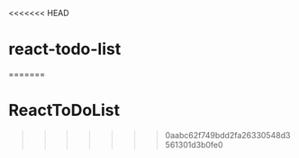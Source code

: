 <<<<<<< HEAD
# react-todo-list
=======
# ReactToDoList
>>>>>>> 0aabc62f749bdd2fa26330548d3561301d3b0fe0
